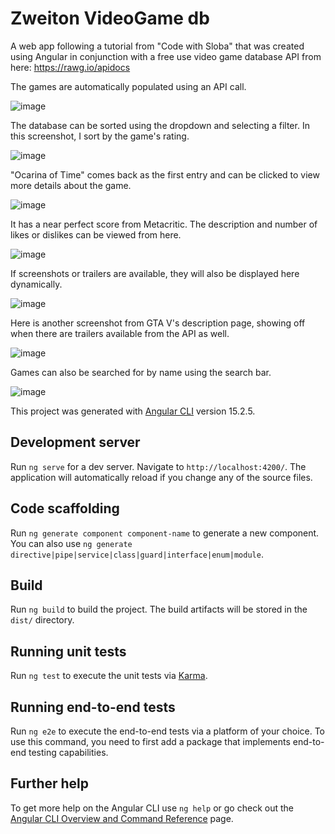 # Zweiton VideoGame db
A web app following a tutorial from "Code with Sloba" that was created using Angular in conjunction with a free use video game database API from here: https://rawg.io/apidocs

The games are automatically populated using an API call. 

![image](https://github.com/Jogira/ng-video-game-db/assets/46968282/17cc4872-30e7-4a9a-96c2-207539b49c46)

The database can be sorted using the dropdown and selecting a filter. In this screenshot, I sort by the game's rating.

![image](https://github.com/Jogira/ng-video-game-db/assets/46968282/ef153bbb-cd95-43fb-aefd-fe7aa27b296d)

"Ocarina of Time" comes back as the first entry and can be clicked to view more details about the game.

![image](https://github.com/Jogira/ng-video-game-db/assets/46968282/51c05450-3440-4645-a36c-ec4a743cb51f)

It has a near perfect score from Metacritic. The description and number of likes or dislikes can be viewed from here.

![image](https://github.com/Jogira/ng-video-game-db/assets/46968282/cc9d9736-d69a-4018-b78d-36169eda3f71)

If screenshots or trailers are available, they will also be displayed here dynamically.

![image](https://github.com/Jogira/ng-video-game-db/assets/46968282/08c636fa-e43a-417a-b85e-29a4fbbed512)

Here is another screenshot from GTA V's description page, showing off when there are trailers available from the API as well.

![image](https://github.com/Jogira/ng-video-game-db/assets/46968282/d92678a1-dd81-42bf-b617-ec1606e4ae67)

Games can also be searched for by name using the search bar.

![image](https://github.com/Jogira/ng-video-game-db/assets/46968282/e2f308c7-a9c6-4aa6-8848-e9ae1f40b89f)







 
This project was generated with [Angular CLI](https://github.com/angular/angular-cli) version 15.2.5.

## Development server

Run `ng serve` for a dev server. Navigate to `http://localhost:4200/`. The application will automatically reload if you change any of the source files.

## Code scaffolding

Run `ng generate component component-name` to generate a new component. You can also use `ng generate directive|pipe|service|class|guard|interface|enum|module`.

## Build

Run `ng build` to build the project. The build artifacts will be stored in the `dist/` directory.

## Running unit tests

Run `ng test` to execute the unit tests via [Karma](https://karma-runner.github.io).

## Running end-to-end tests

Run `ng e2e` to execute the end-to-end tests via a platform of your choice. To use this command, you need to first add a package that implements end-to-end testing capabilities.

## Further help

To get more help on the Angular CLI use `ng help` or go check out the [Angular CLI Overview and Command Reference](https://angular.io/cli) page.
